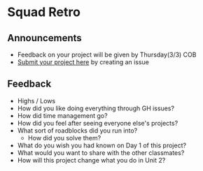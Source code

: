 #  Squad Retro

## Announcements

- Feedback on your project will be given by Thursday(3/3) COB
- [Submit your project here](https://github.com/ga-dc/wdi8-project1-gallery/issues/new?body=Link%20to%20repo%3A%0ALink%20to%20deployed%20app%3A%0A%0AThings%20you%27d%20like%20specific%20feedback%20on%3A%0A%0A) by creating an issue

## Feedback

- Highs / Lows
- How did you like doing everything through GH issues?
- How did time management go?
- How did you feel after seeing everyone else's projects?
- What sort of roadblocks did you run into?
  - How did you solve them?
- What do you wish you had known on Day 1 of this project?
- What would you want to share with the other classmates?
- How will this project change what you do in Unit 2?
